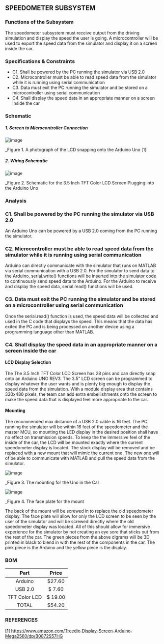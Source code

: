 SPEEDOMETER SUBSYSTEM
--------------------
### Functions of the Subsystem
The speedometer subsystem must receive output from the driving simulation and display the speed the user is going. A microcontroller will be used to export the speed data from the simulator and display it on a screen inside the car.
### Specifications & Constraints
- C1. Shall be powered by the PC running the simulator via USB 2.0
-	C2. Microcontroller must be able to read speed data from the simulator while it is running using serial communication
-	C3. Data must exit the PC running the simulator and be stored on a microcontroller using serial communication
-	C4. Shall display the speed data in an appropriate manner on a screen inside the car

### Schematic
##### 1. Screen to Microcontroller Connection

![image](https://user-images.githubusercontent.com/117474540/205758564-ffde40c5-9775-4cfe-a78d-28c376bdf988.png)

_Figure 1. A photograph of the LCD snapping onto the Arduino Uno [1]

##### 2. Wiring Schematic

![image](https://user-images.githubusercontent.com/117474540/216127475-511a63b1-875b-450a-8510-a35084af7384.png)

_Figure 2. Schematic for the 3.5 Inch TFT Color LCD Screen Plugging into the Arduino Uno

### Analysis

### C1. Shall be powered by the PC running the simulator via USB 2.0
An Arduino Uno can be powered by a USB 2.0 coming from the PC running the simulator.

### C2. Microcontroller must be able to read speed data from the simulator while it is running using serial communication
Arduino can directly communicate with the simulator that runs on MATLAB via serial communication with a USB 2.0. For the simulator to send data to the Arduino, serial.write() functions will be inserted into the simulator code to continuously send speed data to the Arduino. For the Arduino to receive and display the speed data, serial.read() functions will be used.

### C3. Data must exit the PC running the simulator and be stored on a microcontroller using serial communication
Once the serial.read() function is used, the speed data will be collected and used in the C code that displays the speed. This means that the data has exited the PC and is being processed on another device using a programming language other than MATLAB.

### C4. Shall display the speed data in an appropriate manner on a screen inside the car
#### LCD Display Selection
The The 3.5 Inch TFT Color LCD Screen has 28 pins and can directly snap onto an Arduino UNO REV3. The 3.5" LCD screen can be programmed to display whatever the user wants and is plenty big enough to display the speed data from the simulation. With a module display area that contains 320x480 pixels, the team can add extra embellishments onto the screen to make the speed data that is displayed feel more appropriate to the car.

#### Mounting
The recommended max distance of a USB 2.0 cable is 16 feet. The PC running the simulator will be within 16 feet of the speedometer and the master MCU, so mounting the LED display in the desired position shall have no effect on transmission speeds. To keep the the immersive feel of the inside of the car, the LCD will be mounted exactly where the current speedometer display is located. The stock display will be removed and be replaced with a new mount that will mimic the current one. The new one will of be able to communicate with MATLAB and pull the speed data from the simulator.

![image](https://user-images.githubusercontent.com/117474540/215832669-89579faa-cde7-400d-ae63-a6a877984600.png)

_Figure 3. The mounting for the Uno in the Car 

![image](https://user-images.githubusercontent.com/117474540/215867130-0e203977-f486-433f-9da6-c88cc64bec3f.png)

_Figure 4. The face plate for the mount

The back of the mount will be screwed in to replace the old speedometer display. The face plate will allow for only the LCD screen to be seen by the user of the simulator and will be screwed directly where the old speedometer display was located. All of this should allow for immersive experience for the simulator by not creating an eye sore that sticks out from the rest of the car. The green pieces from the above digrams will be 3D printed in black to blend in with the rest of the components in the car. The pink piece is the Arduino and the yellow piece is the display.

### BOM

| Part        | Price    |
|:-----------:|:--------:|
| Arduino     | $27.60  |
| USB 2.0     | $ 7.60   |
| TFT Color LCD | $ 19.00|
| TOTAL       | $54.20   |

### REFERENCES
[1] https://www.amazon.com/Treedix-Display-Screen-Arduino-Mega2560/dp/B0872S57HG

